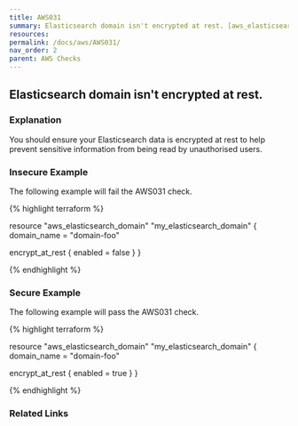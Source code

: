 ```yaml
---
title: AWS031
summary: Elasticsearch domain isn't encrypted at rest. [aws_elasticsearch_domain] 
resources: 
permalink: /docs/aws/AWS031/
nav_order: 2
parent: AWS Checks
---
```


## Elasticsearch domain isn't encrypted at rest.

### Explanation


You should ensure your Elasticsearch data is encrypted at rest to help prevent sensitive information from being read by unauthorised users. 



### Insecure Example

The following example will fail the AWS031 check.

{% highlight terraform %}

resource "aws_elasticsearch_domain" "my_elasticsearch_domain" {
  domain_name = "domain-foo"

  encrypt_at_rest {
    enabled = false
  }
}

{% endhighlight %}



### Secure Example

The following example will pass the AWS031 check.

{% highlight terraform %}

resource "aws_elasticsearch_domain" "my_elasticsearch_domain" {
  domain_name = "domain-foo"

  encrypt_at_rest {
    enabled = true
  }
}

{% endhighlight %}


### Related Links


